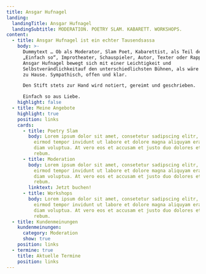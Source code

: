 ```yaml
---
title: Ansgar Hufnagel
landing:
  landingTitle: Ansgar Hufnagel
  landingSubtitle: MODERATION. POETRY SLAM. KABARETT. WORKSHOPS.
content:
  - title: Ansgar Hufnagel ist ein echter Tausendsassa
    body: >-
      Dummytext … Ob als Moderator, Slam Poet, Kabarettist, als Teil des Duos
      „Einfach so“, Improtheater, Schauspieler, Autor, Texter oder Rapper.
      Ansgar Hufnagel bewegt sich mit einer Leichtigkeit und
      Selbstverändlichkeitauf den unterschiedlichsten Bühnen, als wäre es sein
      zu Hause. Sympathisch, offen und klar.

      Den Stift stets zur Hand wird notiert, gereimt und geschrieben.

      Einfach so aus Liebe.
    highlight: false
  - title: Meine Angebote
    highlight: true
    position: links
    cards:
      - title: Poetry Slam
        body: Lorem ipsum dolor sit amet, consetetur sadipscing elitr, sed diam nonumy
          eirmod tempor invidunt ut labore et dolore magna aliquyam erat, sed
          diam voluptua. At vero eos et accusam et justo duo dolores et ea
          rebum.
      - title: Moderation
        body: Lorem ipsum dolor sit amet, consetetur sadipscing elitr, sed diam nonumy
          eirmod tempor invidunt ut labore et dolore magna aliquyam erat, sed
          diam voluptua. At vero eos et accusam et justo duo dolores et ea
          rebum.
        linktext: Jetzt buchen!
      - title: Workshops
        body: Lorem ipsum dolor sit amet, consetetur sadipscing elitr, sed diam nonumy
          eirmod tempor invidunt ut labore et dolore magna aliquyam erat, sed
          diam voluptua. At vero eos et accusam et justo duo dolores et ea
          rebum.
  - title: Kundenmeinungen
    kundenmeinungen:
      category: Moderation
      show: true
    position: links
  - termine: true
    title: Aktuelle Termine
    position: links
---
```

